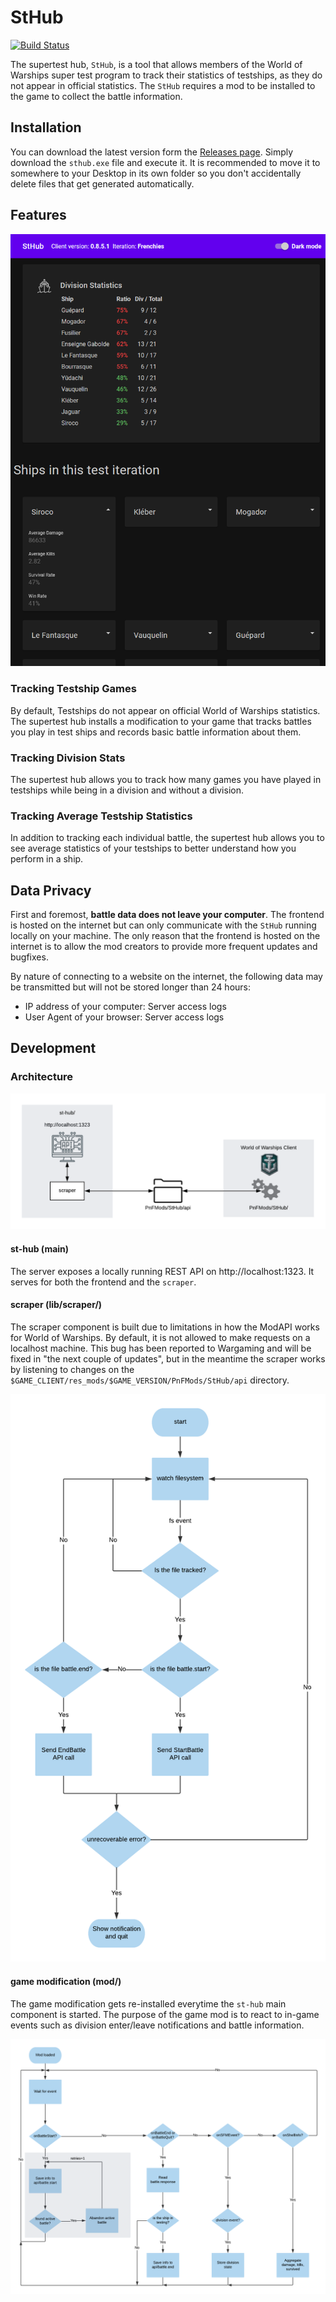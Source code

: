 # StHub

[![Build Status](https://cloud.drone.io/api/badges/Rukenshia/st-hub/status.svg)](https://cloud.drone.io/Rukenshia/st-hub)

The supertest hub, `StHub`, is a tool that allows members of the World of Warships super test program to track their statistics of testships, as they do not appear in official statistics.
The `StHub` requires a mod to be installed to the game to collect the battle information.

## Installation

You can download the latest version form the [Releases page](https://github.com/Rukenshia/st-hub/releases). Simply download the `sthub.exe` file and execute it. It is recommended to move it to somewhere to your Desktop in its own folder so you don't accidentally delete files that get generated automatically.

## Features

![Overview of the Frontend](docs/overview.png)

### Tracking Testship Games

By default, Testships do not appear on official World of Warships statistics. The supertest hub installs a modification to your game that tracks battles you play in test ships and records basic battle information about them.

### Tracking Division Stats

The supertest hub allows you to track how many games you have played in testships while being in a division and without a division.

### Tracking Average Testship Statistics

In addition to tracking each individual battle, the supertest hub allows you to see average statistics of your testships to better understand how you perform in a ship.

## Data Privacy

First and foremost, **battle data does not leave your computer**. The frontend is hosted on the internet but can only communicate with the `StHub` running locally on your machine.
The only reason that the frontend is hosted on the internet is to allow the mod creators to provide more frequent updates and bugfixes.

By nature of connecting to a website on the internet, the following data may be transmitted but will not be stored longer than 24 hours:

* IP address of your computer: Server access logs
* User Agent of your browser: Server access logs

## Development

### Architecture

![Architecture overview](docs/architecture.png)

#### st-hub (main)

The server exposes a locally running REST API on http://localhost:1323. It serves for both the frontend and the
`scraper`.

#### scraper (lib/scraper/)

The scraper component is built due to limitations in how the ModAPI works for World of Warships. By default, it is
not allowed to make requests on a localhost machine. This bug has been reported to Wargaming and will be fixed in "the next couple of updates", but in the meantime the scraper works by listening to changes on the `$GAME_CLIENT/res_mods/$GAME_VERSION/PnFMods/StHub/api` directory.

![scraper flowchart](docs/scraper.flowchart.png)

#### game modification (mod/)

The game modification gets re-installed everytime the `st-hub` main component is started. The purpose of the game
mod is to react to in-game events such as division enter/leave notifications and battle information.

![game modification flowchart](docs/mod.flowchart.png)
